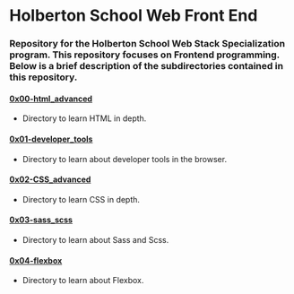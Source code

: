 # Holberton School Web Front End
### Repository for the Holberton School Web Stack Specialization program. This repository focuses on Frontend programming. Below is a brief description of the subdirectories contained in this repository.

#### [0x00-html_advanced](./0x00-html_advanced)
* Directory to learn HTML in depth.

#### [0x01-developer_tools](./0x01-developer_tools)
* Directory to learn about developer tools in the browser.

#### [0x02-CSS_advanced](0x02-CSS_advanced)
* Directory to learn CSS in depth.

#### [0x03-sass_scss](./0x03-sass_scss)
* Directory to learn about Sass and Scss.

#### [0x04-flexbox](./0x04-flexbox)
* Directory to learn about Flexbox.

